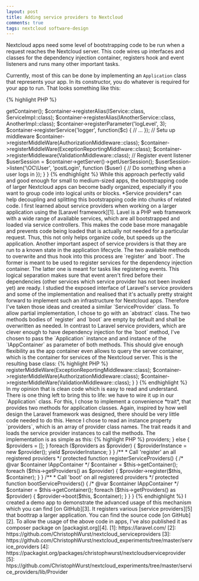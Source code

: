 ```yaml
---
layout: post
title: Adding service providers to Nextcloud
comments: true
tags: nextcloud software-design
---
```


Nextcloud apps need some level of bootstrapping code to be run when a request
reaches the Nextcloud server. This code wires up interfaces and classes for the
dependency injection container, registers hook and event listeners and runs
many other important tasks.

Currently, most of this can be done by implementing an `Application` class that
represents your app. In its constructor, you do whatever is required for your
app to run. That looks something like this:

{% highlight PHP %}
<?php

namespace OCA\MyApp\AppInfo;

class Application extends \OCP\AppFramework\App {
    public function __construct(array $urlParams = []) {
        parent::__construct('my_app', $urlParams);

        // Setup up DI container
        $container = $this->getContainer();
        $container->registerAlias(IService::class, ServiceImpl::class);
        $container->registerAlias(IAnotherService::class, AnotherImpl::class);
        $container->registerParameter('logLevel', 3);
        $container->registerService('logger', function($c) {
            // …
        });

        // Setu up middleware
        $container->registerMiddleWare(AuthorizationMiddleware::class);
        $container->registerMiddleWare(ExceptionReportingMiddlware::class);
        $container->registerMiddleware(ValidationMiddleware::class);

        // Register event listener
        $userSession = $container->getServer()->getUserSession();

        $userSession->listen('\OC\User', 'postLogin', function ($user) {
            // Do something when a user logs in
        });
    }
}
{% endhighlight %}

While this approach perfectly valid and good enough for small to
medium-sized apps, the bootstrapping code of larger Nextcloud apps can become badly organized, especially if you want to group code into logical units or blocks.

*Service providers* can help decoupling and splitting this bootstrapping code into chunks of related code. I first learned about service providers when working on a larger application using the [Laravel framework][1]. Lavel is a PHP web framework with a wide range of available services, which are all bootstrapped and loaded via service controllers. This makes the code base more managable and prevents code being loaded that is actually not needed for a particular request. Thus, this not only helps organize code, but speeds up the application.

Another important aspect of service providers is that they are run to a known state in the application lifecycle. The two available methods to overwrite and thus hook into this process are `register` and `boot`. The former is meant to be used to register services for the dependency injection container. The latter one is meant for tasks like registering events. This logical separation makes sure that event aren't fired before their dependencies (other services which service provider has not been invoked yet) are ready.

I studied the exposed interface of Laravel's service providers and some of the implementation and realised that it's actually pretty straight forward to implement such an infrastructure for Nextcloud apps. Therefore I've taken those ideas and created a similar `ServiceProvider` class. To allow partial implementation, I chose to go with an `abstract` class. The two methods bodies of `register` and `boot` are empty by default and shall be overwritten as needed. In contrast to Laravel service providers, which are clever enough to have dependency injection for the `boot` method, I've chosen to pass the `Application` instance and and instance of the `IAppContainer` as parameter of both methods. This should give enough flexibility as the app container even allows to query the server container, which is the container for services of the Nextcloud server. This is the resulting base class:

{% highlight PHP %}
<?php

namespace ChristophWurst\Nextcloud\ServiceProviders;

use OCP\AppFramework\App;
use OCP\AppFramework\IAppContainer;

abstract class ServiceProvider {

    /**
     * Overwrite this method to register your services
     *
     *
     * @param App $app
     * @param IAppContainer $container
     */
    public function register(App $app, IAppContainer $container) {
        // empty by default
    }

    /**
     * This method is called after all services have been registerd
     *
     * @param App $app
     * @param IAppContainer $container
     */
    public function boot(App $app, IAppContainer $container) {
        // empty by default
    }

}
{% endhighlight %}

And an implementation of this class would look like this:

{% highlight PHP %}
<?php

namespace OCA\ServiceProviders\Provider;

use ChristophWurst\Nextcloud\ServiceProviders\ServiceProvider;
use OCA\ServiceProviders\Http\Middleware\AuthorizationMiddleware;
use OCA\ServiceProviders\Http\Middleware\ExceptionReportingMiddleware;
use OCA\ServiceProviders\Http\Middleware\ValidationMiddleware;
use OCP\AppFramework\App;
use OCP\AppFramework\IAppContainer;

class MiddlewareServiceProvider extends ServiceProvider {

    public function register(App $app, IAppContainer $container) {
        $container->registerMiddleWare(ExceptionReportingMiddleware::class);
        $container->registerMiddleWare(AuthorizationMiddleware::class);
        $container->registerMiddleWare(ValidationMiddleware::class);
    }

}
{% endhighlight %}

In my opinion that is clean code which is easy to read and understand.

There is one thing left to bring this to life: we have to wire it up in our `Application` class. For this, I chose to implement a convenience *trait*, that provides two methods for application classes. Again, inspired by how well design the Laravel framework was designed, there should be very little code needed to do this. Hence I chose to read an instance property `providers`, which is an array of provider class names. The trait reads it and loads the service provider instances to call the methods. The implementation is as simple as this:

{% highlight PHP %}
<?php

namespace ChristophWurst\Nextcloud\ServiceProviders;

use Generator;
use OCP\AppFramework\IAppContainer;

trait ServiceProviders {

    /**
     * @return Generator|ServiceProvider[]
     */
    private function getProviders() {
        if (property_exists($this, 'providers')) {
            $providers = $this->providers;
        } else {
            $providers = [];
        }

        foreach ($providers as $provider) {
            $providerInstance = new $provider();
            yield $providerInstance;
        }
    }

    /**
     * Call 'register' an all registered providers
     */
    protected function registerServiceProviders() {
        /* @var $container IAppContainer */
        $container = $this->getContainer();

        foreach ($this->getProviders() as $provider) {
            $provider->register($this, $container);
        }
    }

    /**
     * Call 'boot' on all registered providers
     */
    protected function bootServiceProviders() {
        /* @var $container IAppContainer */
        $container = $this->getContainer();

        foreach ($this->getProviders() as $provider) {
            $provider->boot($this, $container);
        }
    }

}
{% endhighlight %}

I created a demo app to demonstrate the advanced usage of this mechanism which you can find [on GitHub][3]. It registers various [service providers][5] that boottrap a larger application.

You can find the source code [on GitHub][2]. To allow the usage of the above code in apps, I've also published it as composer package on [packagist.org][4].

[1]: https://laravel.com/
[2]: https://github.com/ChristophWurst/nextcloud_serviceproviders
[3]: https://github.com/ChristophWurst/nextcloud_experiments/tree/master/service_providers
[4]: https://packagist.org/packages/christophwurst/nextcloudserviceprovider
[5]: htps://github.com/ChristophWurst/nextcloud_experiments/tree/master/service_providers/lib/Provider
